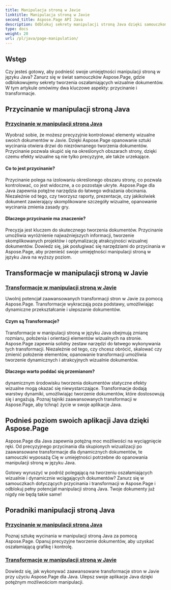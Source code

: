 ```yaml
---
title: Manipulacja stroną w Javie
linktitle: Manipulacja stroną w Javie
second_title: Aspose.Page API Java
description: Odblokuj sekrety manipulacji stroną Java dzięki samouczkom Aspose.Page. Zanurz się w przycinaniu i transformacjach, aby bez wysiłku tworzyć oszałamiające wizualnie dokumenty.
type: docs
weight: 20
url: /pl/java/page-manipulation/
---
```


## Wstęp

Czy jesteś gotowy, aby podnieść swoje umiejętności manipulacji stroną w języku Java? Zanurz się w świat samouczków Aspose.Page, gdzie odblokowujemy sekrety tworzenia oszałamiających wizualnie dokumentów. W tym artykule omówimy dwa kluczowe aspekty: przycinanie i transformacje.

## Przycinanie w manipulacji stroną Java

### [Przycinanie w manipulacji stroną Java](./clipping/)

Wyobraź sobie, że możesz precyzyjnie kontrolować elementy wizualne swoich dokumentów w Javie. Dzięki Aspose.Page opanowanie sztuki wycinania otwiera drzwi do niezrównanego tworzenia dokumentów. Przycinanie pozwala skupić się na określonych obszarach strony, dzięki czemu efekty wizualne są nie tylko precyzyjne, ale także urzekające.

#### Co to jest przycinanie?

Przycinanie polega na izolowaniu określonego obszaru strony, co pozwala kontrolować, co jest widoczne, a co pozostaje ukryte. Aspose.Page dla Java zapewnia potężne narzędzia do łatwego wdrażania obcinania. Niezależnie od tego, czy tworzysz raporty, prezentacje, czy jakikolwiek dokument zawierający skomplikowane szczegóły wizualne, opanowanie wycinania zmienia zasady gry.

#### Dlaczego przycinanie ma znaczenie?

Precyzja jest kluczem do skutecznego tworzenia dokumentów. Przycinanie umożliwia wyróżnienie najważniejszych informacji, tworzenie skomplikowanych projektów i optymalizację atrakcyjności wizualnej dokumentów. Dowiedz się, jak posługiwać się narzędziami do przycinania w Aspose.Page, aby przenieść swoje umiejętności manipulacji stroną w języku Java na wyższy poziom.

## Transformacje w manipulacji stroną w Javie

### [Transformacje w manipulacji stroną w Javie](./transformations/)

Uwolnij potencjał zaawansowanych transformacji stron w Javie za pomocą Aspose.Page. Transformacje wykraczają poza podstawy, umożliwiając dynamiczne przekształcanie i ulepszanie dokumentów.

#### Czym są Transformacje?

Transformacje w manipulacji stroną w języku Java obejmują zmianę rozmiaru, położenia i orientacji elementów wizualnych na stronie. Aspose.Page zapewnia solidny zestaw narzędzi do łatwego wykonywania tych transformacji. Niezależnie od tego, czy chcesz obrócić, skalować czy zmienić położenie elementów, opanowanie transformacji umożliwia tworzenie dynamicznych i atrakcyjnych wizualnie dokumentów.

#### Dlaczego warto poddać się przemianom?

dynamicznym środowisku tworzenia dokumentów statyczne efekty wizualne mogą okazać się niewystarczające. Transformacje dodają warstwy dynamiki, umożliwiając tworzenie dokumentów, które dostosowują się i angażują. Poznaj tajniki zaawansowanych transformacji w Aspose.Page, aby tchnąć życie w swoje aplikacje Java.

## Podnieś poziom swoich aplikacji Java dzięki Aspose.Page

Aspose.Page dla Java zapewnia potężną moc możliwości na wyciągnięcie ręki. Od precyzyjnego przycinania dla skupionych wizualizacji po zaawansowane transformacje dla dynamicznych dokumentów, te samouczki wyposażą Cię w umiejętności potrzebne do opanowania manipulacji stroną w języku Java.

Gotowy wyruszyć w podróż polegającą na tworzeniu oszałamiających wizualnie i dynamicznie wciągających dokumentów? Zanurz się w samouczkach dotyczących przycinania i transformacji w Aspose.Page i odblokuj pełny potencjał manipulacji stroną Java. Twoje dokumenty już nigdy nie będą takie same!
## Poradniki manipulacji stroną Java
### [Przycinanie w manipulacji stroną Java](./clipping/)
Poznaj sztukę wycinania w manipulacji stroną Java za pomocą Aspose.Page. Opanuj precyzyjne tworzenie dokumentów, aby uzyskać oszałamiającą grafikę i kontrolę.
### [Transformacje w manipulacji stroną w Javie](./transformations/)
Dowiedz się, jak wykonywać zaawansowane transformacje stron w Javie przy użyciu Aspose.Page dla Java. Ulepsz swoje aplikacje Java dzięki potężnym możliwościom manipulacji.